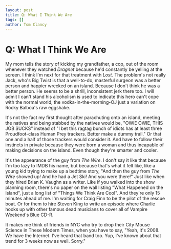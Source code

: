 ```yaml
---
layout: post
title: Q: What I Think We Are
tags: []
author: Tom Clancy
---
```


# Q: What I Think We Are

My mom tells the story of kicking my grandfather, a cop, out of the room whenever they watched <em>Dragnet</em> because he'd constantly be yelling at the screen. I think I'm next for that treatment with <em>Lost</em>.  The problem's not really Jack, who's Big Twist is that a well-to-do, masterful surgeon was a better person and happier wrecked on an island. Because I don't think he was a better person. He seems to be a shrill, inconsistent jerk there too. I will admit I can't stand his alcoholism is used to indicate this hero can't cope with the normal world, the vodka-in-the-morning-OJ just a variation on Rocky Balboa's raw eggshake.

It's not the fact my first thought after parachuting onto an island, meeting the natives and being stabbed by the natives would be, "OWIE OWIE, THIS JOB SUCKS" instead of "I bet this ragtag bunch of idiots has at least three Proudfoot-class Human Prey trackers. Better make a dummy trail." Or that one and a half of those trackers would consider it. And have to follow their instincts in private because they were born a woman and thus incapable of making decisions on the island. Even though they're smarter and cooler.

It's the appearance of the guy from <em>The Wire</em>. I don't say it like that because I'm too lazy to IMDB his name, but because that's what it felt like, like a young kid trying to make up a bedtime story, "And then the guy from <em>The Wire</em> showed up! And he had a Jet Ski! And you were there!" Just like when they hired Brian K. Vaughn as a writer. Like if you walked into the show planning room, there's no paper on the wall listing "What Happened on the Island", just a long list of "Things We Think Are Cool". And they're only 15 minutes ahead of me. I'm waiting for Craig Finn to be the pilot of the rescue boat. Or for them to hire Steven King to write an episode where Charlie hooks up with other famous dead musicians to cover all of Vampire Weekend's Blue CD-R.

It makes me think of friends in NYC who try to drop their City Mouse Science in These Modern Times, when you have to say, "Yeah, it's 2008. We have the Internet. I've heard that band too. Yup, I've known about that trend for 3 weeks now as well. Sorry."
